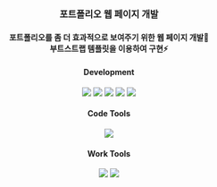 <div align="center">
<h3>포트폴리오 웹 페이지 개발</h3>

<h4>포트폴리오를 좀 더 효과적으로 보여주기 위한 웹 페이지 개발🌱<br>
부트스트랩 템플릿을 이용하여 구현⚡</h4>

<!--
<h4>Hello. This is Kang Ho-Ryong</h4>

<h5>I study every day trying to be a better developer.🌱<br>
The purpose of development is to create a web environment that can be easily used by anyone of all ages someday.⚡</h5>
</div>
-->

<h4>Development</h4>
<div>
<img src="https://img.shields.io/badge/JavaScript-F7DF1E?style=flat-square&logo=javascript&logoColor=white"/>&nbsp;<img src="https://img.shields.io/badge/JQuery-0769AD?style=flat-square&logo=jquery&logoColor=white"/>&nbsp;<img src="https://img.shields.io/badge/HTML-E34F26?style=flat-square&logo=html5&logoColor=white"/>&nbsp;<img src="https://img.shields.io/badge/CSS-1572B6?style=flat-square&logo=css3&logoColor=white"/>&nbsp;<img src="https://img.shields.io/badge/BootStrap-7952B3?style=flat-square&logo=bootstrap&logoColor=white"/>
</div>
<h4>Code Tools</h5>
<div>
<img src="https://img.shields.io/badge/VSCode-007ACC?style=flat-square&logo=visualstudiocode&logoColor=white"/>
</div>
<h4>Work Tools</h4>
<div>
<img src="https://img.shields.io/badge/Github-181717?style=flat-square&logo=github&logoColor=white"/>&nbsp;<img src="https://img.shields.io/badge/Sourcetree-0052CC?style=flat-square&logo=sourcetree&logoColor=white"/>
</div>

<!--
**KKANGII/KKANGII** is a ✨ _special_ ✨ repository because its `README.md` (this file) appears on your GitHub profile.

Here are some ideas to get you started:

- 🔭 I’m currently working on ...
- 🌱 I’m currently learning ...
- 👯 I’m looking to collaborate on ...
- 🤔 I’m looking for help with ...
- 💬 Ask me about ...
- 📫 How to reach me: ...
- 😄 Pronouns: ...
- ⚡ Fun fact: ...
-->
